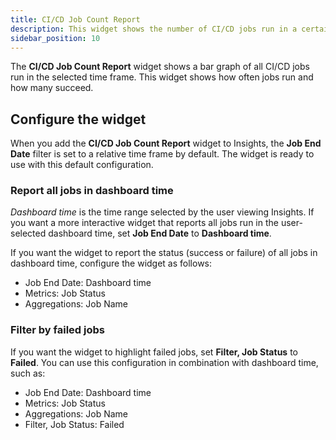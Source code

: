 ```yaml
---
title: CI/CD Job Count Report
description: This widget shows the number of CI/CD jobs run in a certain time frame.
sidebar_position: 10
---
```


The **CI/CD Job Count Report** widget shows a bar graph of all CI/CD jobs run in the selected time frame. This widget shows how often jobs run and how many succeed.

## Configure the widget

When you add the **CI/CD Job Count Report** widget to Insights, the **Job End Date** filter is set to a relative time frame by default. The widget is ready to use with this default configuration.

### Report all jobs in dashboard time

_Dashboard time_ is the time range selected by the user viewing Insights. If you want a more interactive widget that reports all jobs run in the user-selected dashboard time, set **Job End Date** to **Dashboard time**.

If you want the widget to report the status (success or failure) of all jobs in dashboard time, configure the widget as follows:

* Job End Date: Dashboard time
* Metrics: Job Status
* Aggregations: Job Name

<!-- img .gitbook/assets/image (63).png - CICD Job Count Report set to all jobs in dashboard time -->

### Filter by failed jobs

If you want the widget to highlight failed jobs, set **Filter, Job Status** to **Failed**. You can use this configuration in combination with dashboard time, such as:

* Job End Date: Dashboard time
* Metrics: Job Status
* Aggregations: Job Name
* Filter, Job Status: Failed

<!-- img .gitbook/assets/image (28).png - CICD Job Count Report widget showing only failed jobs. -->
